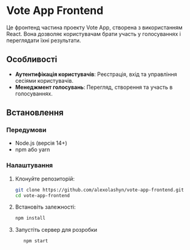 # Vote App Frontend

Це фронтенд частина проекту Vote App, створена з використанням React. Вона дозволяє користувачам брати участь у голосуваннях і переглядати їхні результати.

## Особливості

- **Аутентифікація користувачів**: Реєстрація, вхід та управління сесіями користувачів.
- **Менеджмент голосувань**: Перегляд, створення та участь в голосуваннях.

## Встановлення

### Передумови

- Node.js (версія 14+)
- npm або yarn

### Налаштування

1. Клонуйте репозиторій:
   ```bash
   git clone https://github.com/alexolashyn/vote-app-frontend.git
   cd vote-app-frontend
2. Встановіть залежності:
   ```bash
   npm install
3. Запустіть сервер для розробки
   ```bash
      npm start
